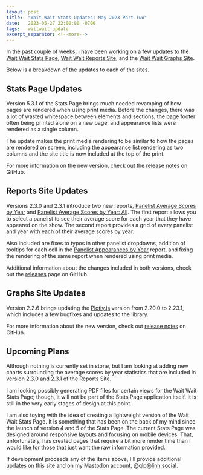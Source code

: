 ```yaml
---
layout: post
title:  "Wait Wait Stats Updates: May 2023 Part Two"
date:   2023-05-27 22:00:00 -0700
tags:   waitwait update
excerpt_separator: <!--more-->
---
```


In the past couple of weeks, I have been working on a few updates to the [Wait Wait Stats Page](https://stats.wwdt.me/), [Wait Wait Reports Site](https://reports.wwdt.me/), and the [Wait Wait Graphs Site](https://graphs.wwdt.me/).

Below is a breakdown of the updates to each of the sites.

<!--more-->

## Stats Page Updates

Version 5.3.1 of the Stats Page brings much needed revamping of how pages are rendered when using print media. Before the changes, there was a lot of wasted whitespace between elements and sections, the page footer often being printed alone on a new page, and appearance lists were rendered as a single column.

The update makes the print media rendering to be similar to how the pages are rendered on screen, including the appearance list rendering as two columns and the site title is now included at the top of the print.

For more information on the new version, check out the [release notes](https://github.com/questionlp/stats.wwdt.me/releases/tag/v5.3.1) on GitHub.

## Reports Site Updates

Versions 2.3.0 and 2.3.1 introduce two new reports, [Panelist Average Scores by Year](https://reports.wwdt.me/panelists/average-scores-by-year) and [Panelist Average Scores by Year: All](https://reports.wwdt.me/panelists/average-scores-by-year-all). The first report allows you to select a panelist to see their average score for each year that they have appeared on the show. The second report provides a grid of every panelist and year with each of their average scores by year.

Also included are fixes to typos in other panelist dropdowns, addition of tooltips for each cell in the [Panelist Appearances by Year](https://reports.wwdt.me/panelists/appearances-by-year) report, and fixing the rendering of the same report when rendered using print media.

Additional information about the changes included in both versions, check out the [releases](https://github.com/questionlp/reports.wwdt.me_v2/releases) page on GitHub.

## Graphs Site Updates

Version 2.2.6 brings updating the [Plotly.js](https://plotly.com/javascript/) version from 2.20.0 to 2.23.1, which includes a few bugfixes and updates to the library.

For more information about the new version, check out [release notes](https://github.com/questionlp/graphs.wwdt.me_v2/releases/tag/v2.2.6) on GitHub.

## Upcoming Plans

Although nothing is currently set in stone, but I am looking at adding new charts surrounding the average scores by year statistics that are included in version 2.3.0 and 2.3.1 of the Reports Site.

I am looking possibly generating PDF files for certain views for the Wait Wait Stats Page; though, it will not be part of the Stats Page application itself. It is still in the very early stages of design at this point.

I am also toying with the idea of creating a lightweight version of the Wait Wait Stats Page. It is something that has been on the back of my mind since the launch of version 4 and 5 of the Stats Page. The current Stats Page was designed around responsive layouts and focusing on mobile devices. That, unfortunately, has created pages that require a bit more render time than I would like for those that just want the raw information provided.

If development proceeds any of the items above, I'll provide additional updates on this site and on my Mastodon account, [@qlp@linh.social](https://linh.social/@qlp).
